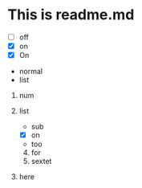 This is readme.md
=================

* [ ] off
* [x] on
* [X] On

<!-- - -->

* normal
* list

<!-- - -->

1. num
2. list
   * sub
   * [x] on
   * too

    <!-- - -->

   4. for
   6. sextet
3. here

